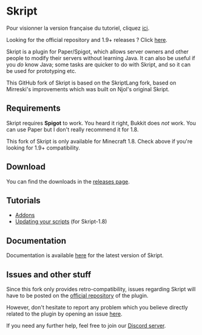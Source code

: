 # Skript
Pour visionner la version française du tutoriel, cliquez [ici](https://github.com/Matocolotoe/Skript-1.8/blob/master/README_FR.md).

Looking for the official repository and 1.9+ releases ? Click [here](https://github.com/SkriptLang/Skript/releases).

Skript is a plugin for Paper/Spigot, which allows server owners and other people
to modify their servers without learning Java. It can also be useful if you
*do* know Java; some tasks are quicker to do with Skript, and so it can be used
for prototyping etc.

This GitHub fork of Skript is based on the SkriptLang fork, based on Mirreski's improvements
which was built on Njol's original Skript.

## Requirements
Skript requires **Spigot** to work. You heard it right, Bukkit does *not* work.
You can use Paper but I don't really recommend it for 1.8.

This fork of Skript is only available for Minecraft 1.8. Check above if you're
looking for 1.9+ compatibility.

## Download
You can find the downloads in the [releases page](https://github.com/Matocolotoe/Skript-1.8/releases).

## Tutorials
- [Addons](https://github.com/Matocolotoe/Skript-1.8/blob/master/tutorials/english/Addons.md)
- [Updating your scripts](https://github.com/Matocolotoe/Skript-1.8/blob/master/tutorials/english/Updates.md) (for Skript-1.8)

## Documentation
Documentation is available [here](https://skriptlang.github.io/Skript) for the latest version of Skript.

## Issues and other stuff
Since this fork only provides retro-compatibility, issues regarding Skript will have to be posted
on the [official repository](https://github.com/SkriptLang/Skript) of the plugin.

However, don't hesitate to report any problem which you believe directly related to
the plugin by opening an issue [here](https://github.com/Matocolotoe/Skript-1.8/issues).

If you need any further help, feel free to join our [Discord server](https://discord.gg/yh3Z98m).
